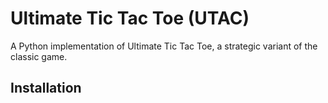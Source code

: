 # Ultimate Tic Tac Toe (UTAC)

A Python implementation of Ultimate Tic Tac Toe, a strategic variant of the classic game.

## Installation
